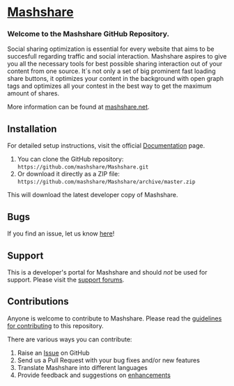 # [Mashshare](https://www.mashshare.net) 

### Welcome to the Mashshare GitHub Repository. 

Social sharing optimization is essential for every website that aims to be succesfull regarding traffic and social interaction.
Mashshare aspires to give you all the necessary tools for best possible sharing interaction out of your content from one source. It´s not only a set of big prominent fast loading share buttons, it optimizes your content in the background with open graph tags and optimizes all your contest in the best way to get the maximum amount of shares.

More information can be found at [mashshare.net](https://www.mashshare.net/).

## Installation ##

For detailed setup instructions, visit the official [Documentation](http://www.mashshare.net/documentation/) page.

1. You can clone the GitHub repository: `https://github.com/mashshare/Mashshare.git`
2. Or download it directly as a ZIP file: `https://github.com/mashshare/Mashshare/archive/master.zip`

This will download the latest developer copy of Mashshare.

## Bugs ##
If you find an issue, let us know [here](https://github.com/mashshare/Mashshare/issues?state=open)!

## Support ##
This is a developer's portal for Mashshare and should _not_ be used for support. 
Please visit the [support forums](https://www.mashshare.net/support).

## Contributions ##
Anyone is welcome to contribute to Mashshare. Please read the [guidelines for contributing](https://github.com/mashshare/Mashshare/blob/master/CONTRIBUTING.md) to this repository.

There are various ways you can contribute:

1. Raise an [Issue](https://github.com/mashshare/Mashshare/issues) on GitHub
2. Send us a Pull Request with your bug fixes and/or new features
3. Translate Mashshare into different languages
4. Provide feedback and suggestions on [enhancements](https://github.com/mashshare/Mashshare/issues?direction=desc&labels=Enhancement&page=1&sort=created&state=open)
